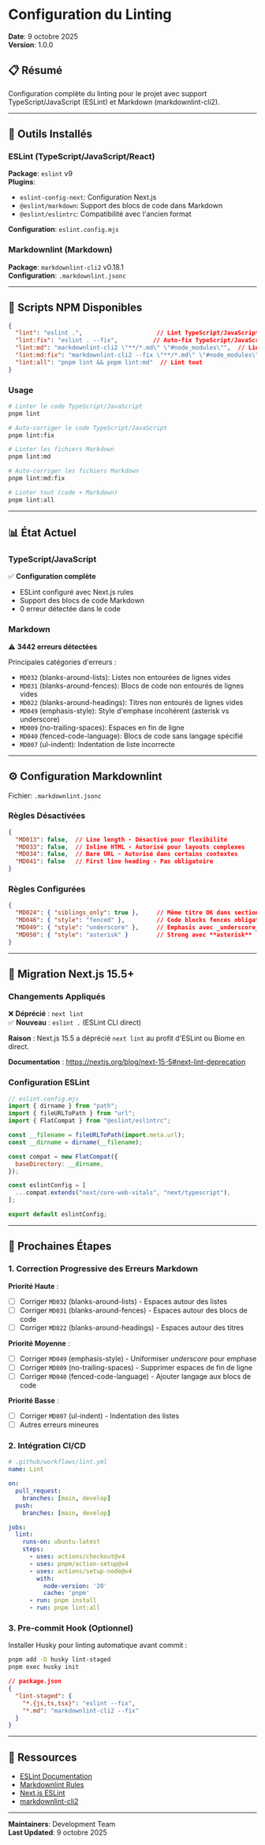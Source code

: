 # Configuration du Linting

**Date**: 9 octobre 2025  
**Version**: 1.0.0

## 📋 Résumé

Configuration complète du linting pour le projet avec support TypeScript/JavaScript (ESLint) et Markdown (markdownlint-cli2).

---

## 🔧 Outils Installés

### ESLint (TypeScript/JavaScript/React)

**Package**: `eslint` v9  
**Plugins**:

- `eslint-config-next`: Configuration Next.js
- `@eslint/markdown`: Support des blocs de code dans Markdown
- `@eslint/eslintrc`: Compatibilité avec l'ancien format

**Configuration**: `eslint.config.mjs`

### Markdownlint (Markdown)

**Package**: `markdownlint-cli2` v0.18.1  
**Configuration**: `.markdownlint.jsonc`

---

## 📜 Scripts NPM Disponibles

```json
{
  "lint": "eslint .",                     // Lint TypeScript/JavaScript
  "lint:fix": "eslint . --fix",          // Auto-fix TypeScript/JavaScript
  "lint:md": "markdownlint-cli2 \"**/*.md\" \"#node_modules\"",  // Lint Markdown
  "lint:md:fix": "markdownlint-cli2 --fix \"**/*.md\" \"#node_modules\"",  // Auto-fix Markdown
  "lint:all": "pnpm lint && pnpm lint:md"  // Lint tout
}
```

### Usage

```bash
# Linter le code TypeScript/JavaScript
pnpm lint

# Auto-corriger le code TypeScript/JavaScript
pnpm lint:fix

# Linter les fichiers Markdown
pnpm lint:md

# Auto-corriger les fichiers Markdown
pnpm lint:md:fix

# Linter tout (code + Markdown)
pnpm lint:all
```

---

## 📊 État Actuel

### TypeScript/JavaScript

✅ **Configuration complète**

- ESLint configuré avec Next.js rules
- Support des blocs de code Markdown
- 0 erreur détectée dans le code

### Markdown

⚠️ **3442 erreurs détectées**

Principales catégories d'erreurs :

- `MD032` (blanks-around-lists): Listes non entourées de lignes vides
- `MD031` (blanks-around-fences): Blocs de code non entourés de lignes vides
- `MD022` (blanks-around-headings): Titres non entourés de lignes vides
- `MD049` (emphasis-style): Style d'emphase incohérent (asterisk vs underscore)
- `MD009` (no-trailing-spaces): Espaces en fin de ligne
- `MD040` (fenced-code-language): Blocs de code sans langage spécifié
- `MD007` (ul-indent): Indentation de liste incorrecte

---

## ⚙️ Configuration Markdownlint

Fichier: `.markdownlint.jsonc`

### Règles Désactivées

```json
{
  "MD013": false,  // Line length - Désactivé pour flexibilité
  "MD033": false,  // Inline HTML - Autorisé pour layouts complexes
  "MD034": false,  // Bare URL - Autorisé dans certains contextes
  "MD041": false   // First line heading - Pas obligatoire
}
```

### Règles Configurées

```json
{
  "MD024": { "siblings_only": true },     // Même titre OK dans sections différentes
  "MD046": { "style": "fenced" },         // Code blocks fencés obligatoires
  "MD049": { "style": "underscore" },     // Emphasis avec _underscore_
  "MD050": { "style": "asterisk" }        // Strong avec **asterisk**
}
```

---

## 🚀 Migration Next.js 15.5+

### Changements Appliqués

❌ **Déprécié** : `next lint`  
✅ **Nouveau** : `eslint .` (ESLint CLI direct)

**Raison** : Next.js 15.5 a déprécié `next lint` au profit d'ESLint ou Biome en direct.

**Documentation** : https://nextjs.org/blog/next-15-5#next-lint-deprecation

### Configuration ESLint

```javascript
// eslint.config.mjs
import { dirname } from "path";
import { fileURLToPath } from "url";
import { FlatCompat } from "@eslint/eslintrc";

const __filename = fileURLToPath(import.meta.url);
const __dirname = dirname(__filename);

const compat = new FlatCompat({
  baseDirectory: __dirname,
});

const eslintConfig = [
  ...compat.extends("next/core-web-vitals", "next/typescript"),
];

export default eslintConfig;
```

---

## 📝 Prochaines Étapes

### 1. Correction Progressive des Erreurs Markdown

**Priorité Haute** :

- [ ] Corriger `MD032` (blanks-around-lists) - Espaces autour des listes
- [ ] Corriger `MD031` (blanks-around-fences) - Espaces autour des blocs de code
- [ ] Corriger `MD022` (blanks-around-headings) - Espaces autour des titres

**Priorité Moyenne** :

- [ ] Corriger `MD049` (emphasis-style) - Uniformiser _underscore_ pour emphase
- [ ] Corriger `MD009` (no-trailing-spaces) - Supprimer espaces de fin de ligne
- [ ] Corriger `MD040` (fenced-code-language) - Ajouter langage aux blocs de code

**Priorité Basse** :

- [ ] Corriger `MD007` (ul-indent) - Indentation des listes
- [ ] Autres erreurs mineures

### 2. Intégration CI/CD

```yaml
# .github/workflows/lint.yml
name: Lint

on:
  pull_request:
    branches: [main, develop]
  push:
    branches: [main, develop]

jobs:
  lint:
    runs-on: ubuntu-latest
    steps:
      - uses: actions/checkout@v4
      - uses: pnpm/action-setup@v4
      - uses: actions/setup-node@v4
        with:
          node-version: '20'
          cache: 'pnpm'
      - run: pnpm install
      - run: pnpm lint:all
```

### 3. Pre-commit Hook (Optionnel)

Installer Husky pour linting automatique avant commit :

```bash
pnpm add -D husky lint-staged
pnpm exec husky init
```

```json
// package.json
{
  "lint-staged": {
    "*.{js,ts,tsx}": "eslint --fix",
    "*.md": "markdownlint-cli2 --fix"
  }
}
```

---

## 🔗 Ressources

- [ESLint Documentation](https://eslint.org/)
- [Markdownlint Rules](https://github.com/DavidAnson/markdownlint/blob/main/doc/Rules.md)
- [Next.js ESLint](https://nextjs.org/docs/app/building-your-application/configuring/eslint)
- [markdownlint-cli2](https://github.com/DavidAnson/markdownlint-cli2)

---

**Maintainers**: Development Team  
**Last Updated**: 9 octobre 2025
